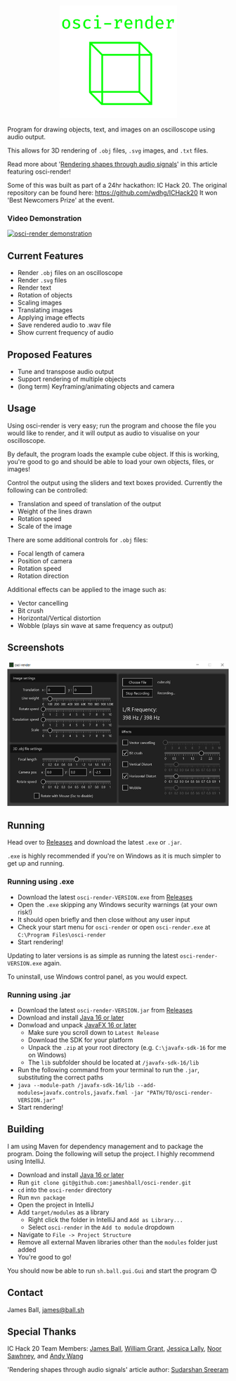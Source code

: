 <p align="center">
  <img width="267" height="256" src="osci.png" />
</p>

Program for drawing objects, text, and images on an oscilloscope using audio output.

This allows for 3D rendering of `.obj` files, `.svg` images, and `.txt` files.

Read more about '[Rendering shapes through audio signals](https://felixonline.co.uk/issue/1773/science/rendering-shapes-through-audio-signals)' in this article featuring osci-render!

Some of this was built as part of a 24hr hackathon: IC Hack 20. The original repository can be found here: https://github.com/wdhg/ICHack20 It won 'Best Newcomers Prize' at the event.

### Video Demonstration

[![osci-render demonstration](https://img.youtube.com/vi/feQzC_Tz5K4/0.jpg)](https://www.youtube.com/watch?v=feQzC_Tz5K4)

## Current Features

- Render `.obj` files on an oscilloscope
- Render `.svg` files
- Render text
- Rotation of objects
- Scaling images
- Translating images
- Applying image effects
- Save rendered audio to .wav file
- Show current frequency of audio

## Proposed Features

- Tune and transpose audio output
- Support rendering of multiple objects
- (long term) Keyframing/animating objects and camera

## Usage

Using osci-render is very easy; run the program and choose the file you would like to render, and it will output as audio to visualise on your oscilloscope.

By default, the program loads the example cube object. If this is working, you're good to go and should be able to load your own objects, files, or images!

Control the output using the sliders and text boxes provided. Currently the following can be controlled:

- Translation and speed of translation of the output
- Weight of the lines drawn
- Rotation speed
- Scale of the image

There are some additional controls for `.obj` files:

- Focal length of camera
- Position of camera
- Rotation speed
- Rotation direction

Additional effects can be applied to the image such as:

- Vector cancelling
- Bit crush
- Horizontal/Vertical distortion
- Wobble (plays sin wave at same frequency as output)

## Screenshots

<img width="524px" height="330px" src="gui.png">

## Running

Head over to [Releases](https://github.com/jameshball/osci-render/releases) and download the latest `.exe` or `.jar`.

`.exe` is highly recommended if you're on Windows as it is much simpler to get up and running.

### Running using .exe

- Download the latest `osci-render-VERSION.exe` from [Releases](https://github.com/jameshball/osci-render/releases)
- Open the `.exe` skipping any Windows security warnings (at your own risk!)
- It should open briefly and then close without any user input
- Check your start menu for `osci-render` or open `osci-render.exe` at `C:\Program Files\osci-render`
- Start rendering!

Updating to later versions is as simple as running the latest `osci-render-VERSION.exe` again.

To uninstall, use Windows control panel, as you would expect.

### Running using .jar

- Download the latest `osci-render-VERSION.jar` from [Releases](https://github.com/jameshball/osci-render/releases)
- Download and install [Java 16 or later](https://www.oracle.com/java/technologies/javase-jdk16-downloads.html)
- Donwload and unpack [JavaFX 16 or later](https://gluonhq.com/products/javafx/)
  - Make sure you scroll down to `Latest Release`
  - Download the SDK for your platform
  - Unpack the `.zip` at your root directory (e.g. `C:\javafx-sdk-16` for me on Windows)
  - The `lib` subfolder should be located at `/javafx-sdk-16/lib`
- Run the following command from your terminal to run the `.jar`, substituting the correct paths 
- `java --module-path /javafx-sdk-16/lib --add-modules=javafx.controls,javafx.fxml -jar "PATH/TO/osci-render-VERSION.jar"`
- Start rendering!

## Building

I am using Maven for dependency management and to package the program. Doing the following will setup the project. I highly recommend using IntelliJ.

- Download and install [Java 16 or later](https://www.oracle.com/java/technologies/javase-jdk16-downloads.html)
- Run `git clone git@github.com:jameshball/osci-render.git`
- `cd` into the `osci-render` directory
- Run `mvn package`
- Open the project in IntelliJ
- Add `target/modules` as a library
  - Right click the folder in IntelliJ and `Add as Library...`
  - Select `osci-render` in the `Add to module` dropdown
- Navigate to `File -> Project Structure`
- Remove all external Maven libraries other than the `modules` folder just added
- You're good to go!

You should now be able to run `sh.ball.gui.Gui` and start the program 😊

## Contact

James Ball, [james@ball.sh](mailto:james@ball.sh)

## Special Thanks

IC Hack 20 Team Members: [James Ball](https://github.com/jameshball), [William Grant](https://github.com/wdhg), [Jessica Lally](https://github.com/jessicalally), [Noor Sawhney](https://github.com/noor-gate), and [Andy Wang](https://github.com/cbeuw)

'Rendering shapes through audio signals' article author: [Sudarshan Sreeram](https://github.com/Sudarshan-Sreeram)
